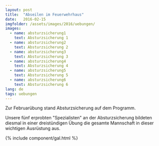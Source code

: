 ```yaml
---
layout: post
title:  "Abseilen im Feuerwehrhaus"
date:   2016-02-15
imgfolder: /assets/images/2016/uebungen/
images:
  - name: absturzsicherung1
    text: Absturzsicherung 1
  - name: absturzsicherung2
    text: Absturzsicherung 2
  - name: absturzsicherung3
    text: Absturzsicherung 3
  - name: absturzsicherung4
    text: Absturzsicherung 4
  - name: absturzsicherung5
    text: Absturzsicherung 5
  - name: absturzsicherung6
    text: Absturzsicherung 6
lang: de
tags: uebungen
---
```


Zur Februarübung stand Absturzsicherung auf dem Programm.

Unsere fünf erprobten "Spezialisten" an der Absturzsicherung bildeten diesmal in einer dreistündigen Übung die gesamte Mannschaft in dieser wichtigen Ausrüstung aus.

{% include component/gal.html %}

